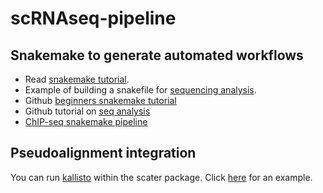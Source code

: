 # scRNAseq-pipeline

## Snakemake to generate automated workflows

+ Read [snakemake tutorial](https://snakemake.readthedocs.io/en/stable/).
+ Example of building a snakefile for [sequencing analysis](http://pedagogix-tagc.univ-mrs.fr/courses/ABD/practical/snakemake/snake_intro.html).
+ Github [beginners snakemake tutorial](https://github.com/leipzig/SandwichesWithSnakemake)
+ Github tutorial on [seq analysis](https://github.com/leipzig/snakemake-example/blob/master/Snakefile)
+ [ChIP-seq snakemake pipeline](https://molb7621.github.io/workshop/Classes/snakemake-tutorial.html)

## Pseudoalignment integration

You can run [kallisto](http://pachterlab.github.io/kallisto/) within the scater package.
Click [here](https://rdrr.io/bioc/scater/man/runKallisto.html) for an example.

